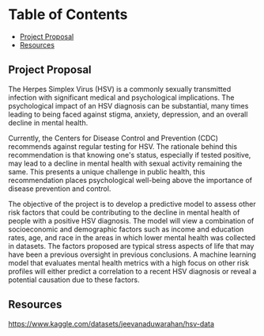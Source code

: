 # Table of Contents
- [Project Proposal](#project-proposal)
- [Resources](#resources)

## Project Proposal

The Herpes Simplex Virus (HSV) is a commonly sexually transmitted infection with significant medical and psychological implications. The psychological impact of an HSV diagnosis can be substantial, many times leading to being faced against stigma, anxiety, depression, and an overall decline in mental health. 

Currently, the Centers for Disease Control and Prevention (CDC) recommends against regular testing for HSV. The rationale behind this recommendation is that knowing one's status, especially if tested positive, may lead to a decline in mental health with sexual activity remaining the same. This presents a unique challenge in public health, this recommendation places psychological well-being above the importance of disease prevention and control. 

The objective of the project is to develop a predictive model to assess other risk factors that could be contributing to the decline in mental health of people with a positive HSV diagnosis. The model will view a combination of socioeconomic and demographic factors such as income and education rates, age, and race in the areas in which lower mental health was collected in datasets. The factors proposed are typical stress aspects of life that may have been a previous oversight in previous conclusions. A machine learning model that evaluates mental health metrics with a high focus on other risk profiles will either predict a correlation to a recent HSV diagnosis or reveal a potential causation due to these factors.


## Resources

https://www.kaggle.com/datasets/jeevanaduwarahan/hsv-data

